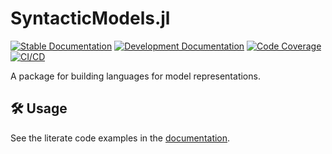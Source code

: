 # SyntacticModels.jl

[![Stable Documentation](https://img.shields.io/badge/docs-stable-blue.svg)](https://AlgebraicJulia.github.io/SyntacticModels.jl/stable)
[![Development Documentation](https://img.shields.io/badge/docs-dev-blue.svg)](https://AlgebraicJulia.github.io/SyntacticModels.jl/dev)
[![Code Coverage](https://codecov.io/gh/AlgebraicJulia/SyntacticModels.jl/branch/main/graph/badge.svg)](https://codecov.io/gh/AlgebraicJulia/SyntacticModels.jl)
[![CI/CD](https://github.com/AlgebraicJulia/SyntacticModels.jl/actions/workflows/julia_ci.yml/badge.svg)](https://github.com/AlgebraicJulia/SyntacticModels.jl/actions/workflows/julia_ci.yml)

A package for building languages for model representations.

## 🛠️ Usage

See the literate code examples in the [documentation](https://AlgebraicJulia.github.io/SyntacticModels.jl/dev).

